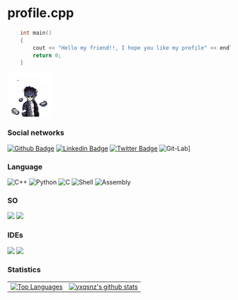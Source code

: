 # profile.cpp 

```C++
    int main()
    {
        cout << "Hello my friend!!, I hope you like my profile" << endl;
        return 0;
    }
```
![my](https://github.com/VitorMob/VitorMob/blob/main/mob-pyscho.gif.gif)
### Social networks 
[![Github Badge](https://img.shields.io/badge/GitHub-100000?style=for-the-badge&logo=github&logoColor=white&link=https://github.com/VitorMob)](https://github.com/VitorMob)
[![Linkedin Badge](https://img.shields.io/badge/LinkedIn-0077B5?style=for-the-badge&logo=linkedin&logoColor=white&link=https://www.linkedin.com/in/joão-victor-9136b5209/)](https://www.linkedin.com/in/joão-victor-9136b5209/)
[![Twitter Badge](https://img.shields.io/badge/Twitter-1DA1F2?style=for-the-badge&logo=twitter&logoColor=white&link=https://twitter.com/Vitor_Mob)](https://twitter.com/Vitor_Mob)
![Git-Lab](https://img.shields.io/badge/GitLab-330F63?style=for-the-badge&logo=gitlab&logoColor=white&link=https://gitlab.com/mobhacking100)]

### Language
![C++](https://img.shields.io/badge/C%2B%2B-00599C?style=for-the-badge&logo=c%2B%2B&logoColor=white)
![Python](https://img.shields.io/badge/Python-3776AB?style=for-the-badge&logo=python&logoColor=white)
![C](https://img.shields.io/badge/C-00599C?style=for-the-badge&logo=c&logoColor=white) 
![Shell](https://img.shields.io/badge/Shell_Script-121011?style=for-the-badge&logo=gnu-bash&logoColor=white)
![Assembly](https://camo.githubusercontent.com/fe2cb26b4331c39f0ef1d974a36ef59f922d0ad88735e15dfa00452c6975e3b6/68747470733a2f2f696d672e736869656c64732e696f2f62616467652f417373656d626c792d3965376132363f7374796c653d666f722d7468652d6261646765)

### SO
![](https://img.shields.io/badge/Linux-FCC624?style=for-the-badge&logo=linux&logoColor=black)
![](https://img.shields.io/badge/Deepin-007CFF?style=for-the-badge&logo=deepin&logoColor=white)

### IDEs

![](https://img.shields.io/badge/Visual_Studio_Code-0078D4?style=for-the-badge&logo=visual%20studio%20code&logoColor=white)
![](https://img.shields.io/badge/VIM-%2311AB00.svg?&style=for-the-badge&logo=vim&logoColor=white)

### Statistics
|     |     |
| --- | --- |
|[![Top Languages](https://github-readme-stats.vercel.app/api/top-langs/?username=VitorMob&theme=dracula&layout=demo)](https://github.com/anuraghazra/github-readme-stats)|[![yxqsnz's github stats](https://github-readme-stats.vercel.app/api?username=VitorMob&theme=dracula&count_private=true)](https://github.com/anuraghazra/github-readme-stats)|
